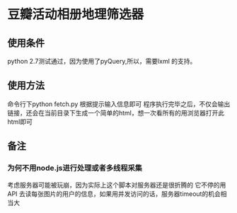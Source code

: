豆瓣活动相册地理筛选器
=================================
使用条件 
---------------------------
python 2.7测试通过，因为使用了pyQuery,所以，需要lxml 的支持。


使用方法
----------------------------
命令行下python fetch.py
根据提示输入信息即可
程序执行完毕之后，不仅会输出链接，还会在当前目录下生成一个简单的html，想一次看所有的用浏览器打开此html即可

备注
----------------------------
### 为何不用node.js进行处理或者多线程采集
考虑服务器可能被玩崩，因为实际上这个脚本对服务器还是很折腾的
它不停的用API 去读每张图片的用户的信息，如果用并发访问的话，服务器timeout的机会相当大




